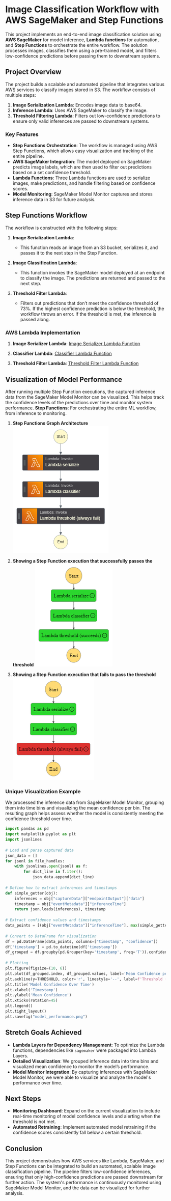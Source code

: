 # Image Classification Workflow with AWS SageMaker and Step Functions

This project implements an end-to-end image classification solution using **AWS SageMaker** for model inference, **Lambda functions** for automation, and **Step Functions** to orchestrate the entire workflow. The solution processes images, classifies them using a pre-trained model, and filters low-confidence predictions before passing them to downstream systems.

## Project Overview

The project builds a scalable and automated pipeline that integrates various AWS services to classify images stored in S3. The workflow consists of multiple steps:
1. **Image Serialization Lambda**: Encodes image data to base64.
2. **Inference Lambda**: Uses AWS SageMaker to classify the image.
3. **Threshold Filtering Lambda**: Filters out low-confidence predictions to ensure only valid inferences are passed to downstream systems.

### Key Features
- **Step Functions Orchestration**: The workflow is managed using AWS Step Functions, which allows easy visualization and tracking of the entire pipeline.
- **AWS SageMaker Integration**: The model deployed on SageMaker predicts image labels, which are then used to filter out predictions based on a set confidence threshold.
- **Lambda Functions**: Three Lambda functions are used to serialize images, make predictions, and handle filtering based on confidence scores.
- **Model Monitoring**: SageMaker Model Monitor captures and stores inference data in S3 for future analysis.

## Step Functions Workflow

The workflow is constructed with the following steps:

1. **Image Serialization Lambda**: 
    - This function reads an image from an S3 bucket, serializes it, and passes it to the next step in the Step Function.
    
2. **Image Classification Lambda**: 
    - This function invokes the SageMaker model deployed at an endpoint to classify the image. The predictions are returned and passed to the next step.

3. **Threshold Filter Lambda**: 
    - Filters out predictions that don’t meet the confidence threshold of 73%. If the highest confidence prediction is below the threshold, the workflow throws an error. If the threshold is met, the inference is passed along.

### AWS Lambda Implementation

1. **Image Serializer Lambda**:
[Image Serializer Lambda Function](https://github.com/Elomunait/ML-Workflow-On-Amazon-SageMaker/blob/main/serializeLambda.py)

2. **Classifier Lambda**:
[Classifier Lambda Function](https://github.com/Elomunait/ML-Workflow-On-Amazon-SageMaker/blob/main/classifierLambda.py)


3. **Threshold Filter Lambda**:
[Threshold Filter Lambda Function](https://github.com/Elomunait/ML-Workflow-On-Amazon-SageMaker/blob/main/thresholdLambda.py)


## Visualization of Model Performance

After running multiple Step Function executions, the captured inference data from the SageMaker Model Monitor can be visualized. This helps track the confidence levels of the predictions over time and monitor system performance.
**Step Functions**: For orchestrating the entire ML workflow, from inference to monitoring.

1. **Step Functions Graph Architecture**
![Step Functions Graph Architecture](https://github.com/Elomunait/ML-Workflow-On-Amazon-SageMaker/blob/main/stepfunctions_graph.png)



2. **Showing a Step Function execution that successfully passes the threshold**
![Showing a Step Function execution that successfully passes the threshold](https://github.com/Elomunait/ML-Workflow-On-Amazon-SageMaker/blob/main/state_definition_that_succeeds.png)



3. **Showing a Step Function execution that fails to pass the threshold**
![Showing a Step Function execution that fails to pass the threshold](https://github.com/Elomunait/ML-Workflow-On-Amazon-SageMaker/blob/main/state_definition_that_shows_a_fail.png)



### Unique Visualization Example
We processed the inference data from SageMaker Model Monitor, grouping them into time bins and visualizing the mean confidence per bin. The resulting graph helps assess whether the model is consistently meeting the confidence threshold over time.

```python
import pandas as pd
import matplotlib.pyplot as plt
import jsonlines

# Load and parse captured data
json_data = []
for jsonl in file_handles:
    with jsonlines.open(jsonl) as f:
        for dict_line in f.iter():
            json_data.append(dict_line)

# Define how to extract inferences and timestamps
def simple_getter(obj):
    inferences = obj["captureData"]["endpointOutput"]["data"]
    timestamp = obj["eventMetadata"]["inferenceTime"]
    return json.loads(inferences), timestamp

# Extract confidence values and timestamps
data_points = [(obj["eventMetadata"]["inferenceTime"], max(simple_getter(obj)[0])) for obj in json_data]

# Convert to DataFrame for visualization
df = pd.DataFrame(data_points, columns=["timestamp", "confidence"])
df['timestamp'] = pd.to_datetime(df['timestamp'])
df_grouped = df.groupby(pd.Grouper(key='timestamp', freq='T')).confidence.mean()

# Plotting
plt.figure(figsize=(10, 6))
plt.plot(df_grouped.index, df_grouped.values, label='Mean Confidence per Time Bin')
plt.axhline(y=THRESHOLD, color='r', linestyle='--', label=f'Threshold ({THRESHOLD})')
plt.title('Model Confidence Over Time')
plt.xlabel('Timestamp')
plt.ylabel('Mean Confidence')
plt.xticks(rotation=45)
plt.legend()
plt.tight_layout()
plt.savefig("model_performance.png")
```

## Stretch Goals Achieved
- **Lambda Layers for Dependency Management**: To optimize the Lambda functions, dependencies like `sagemaker` were packaged into Lambda Layers.
- **Detailed Visualization**: We grouped inference data into time bins and visualized mean confidence to monitor the model’s performance.
- **Model Monitor Integration**: By capturing inferences with SageMaker Model Monitor, we were able to visualize and analyze the model's performance over time.

## Next Steps
- **Monitoring Dashboard**: Expand on the current visualization to include real-time monitoring of model confidence levels and alerting when the threshold is not met.
- **Automated Retraining**: Implement automated model retraining if the confidence scores consistently fall below a certain threshold.

## Conclusion
This project demonstrates how AWS services like Lambda, SageMaker, and Step Functions can be integrated to build an automated, scalable image classification pipeline. The pipeline filters low-confidence inferences, ensuring that only high-confidence predictions are passed downstream for further action. The system's performance is continuously monitored using SageMaker Model Monitor, and the data can be visualized for further analysis.
